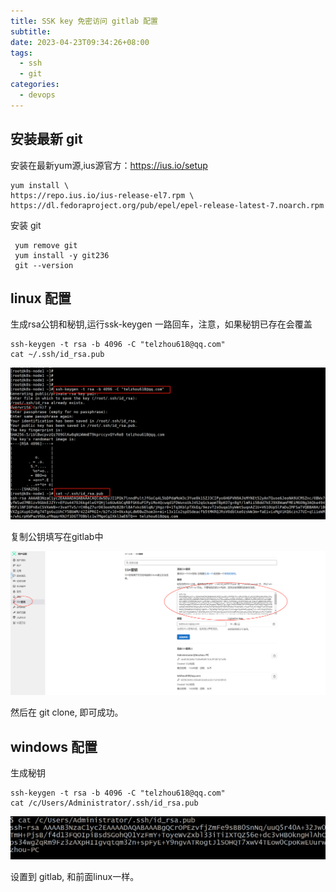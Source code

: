 ```yaml
---
title: SSK key 免密访问 gitlab 配置
subtitle:
date: 2023-04-23T09:34:26+08:00
tags:
  - ssh
  - git
categories:
  - devops
---
```


<!--more-->
## 安装最新 git
安装在最新yum源,ius源官方：https://ius.io/setup
```shell
yum install \
https://repo.ius.io/ius-release-el7.rpm \
https://dl.fedoraproject.org/pub/epel/epel-release-latest-7.noarch.rpm
```
安装 git
```shell
 yum remove git
 yum install -y git236
 git --version

```
## linux 配置
生成rsa公钥和秘钥,运行ssk-keygen 一路回车，注意，如果秘钥已存在会覆盖
```shell
ssh-keygen -t rsa -b 4096 -C "telzhou618@qq.com"
cat ~/.ssh/id_rsa.pub

```
![](https://raw.githubusercontent.com/telzhou618/images/main/img03/20240423100359.png)

复制公钥填写在gitlab中

![](https://raw.githubusercontent.com/telzhou618/images/main/img03/20240423095344.png)

然后在 git clone, 即可成功。

## windows 配置

生成秘钥
```shell
ssh-keygen -t rsa -b 4096 -C "telzhou618@qq.com"
cat /c/Users/Administrator/.ssh/id_rsa.pub
```

![](https://raw.githubusercontent.com/telzhou618/images/main/img03/20240423100106.png)

设置到 gitlab, 和前面linux一样。

